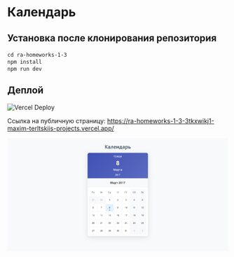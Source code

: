 # Календарь

## Установка после клонирования репозитория

```
cd ra-homeworks-1-3
npm install
npm run dev
```

## Деплой

![Vercel Deploy](https://deploy-badge.vercel.app/vercel/ra-homeworks-1-3-git-main-maxim-terltskiis-projects)

Ссылка на публичную страницу: https://ra-homeworks-1-3-3tkxwikj1-maxim-terltskiis-projects.vercel.app/

![Веб-страница](./pic/web-page.png)
